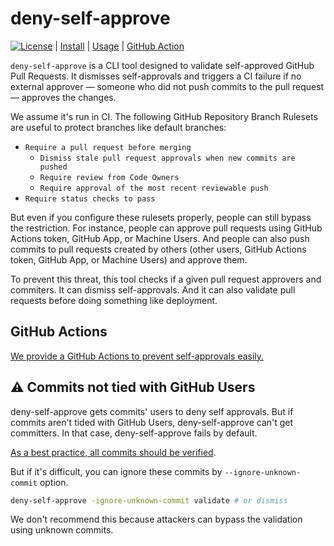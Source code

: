 # deny-self-approve

[![License](http://img.shields.io/badge/license-mit-blue.svg?style=flat-square)](https://raw.githubusercontent.com/suzuki-shunsuke/deny-self-approve/main/LICENSE) | [Install](INSTALL.md) | [Usage](USAGE.md) | [GitHub Action](https://github.com/suzuki-shunsuke/deny-self-approve-action)

`deny-self-approve` is a CLI tool designed to validate self-approved GitHub Pull Requests.
It dismisses self-approvals and triggers a CI failure if no external approver — someone who did not push commits to the pull request — approves the changes.

We assume it's run in CI.
The following GitHub Repository Branch Rulesets are useful to protect branches like default branches:

- `Require a pull request before merging`
  - `Dismiss stale pull request approvals when new commits are pushed`
  - `Require review from Code Owners`
  - `Require approval of the most recent reviewable push`
- `Require status checks to pass`

But even if you configure these rulesets properly, people can still bypass the restriction.
For instance, people can approve pull requests using GitHub Actions token, GitHub App, or Machine Users.
And people can also push commits to pull requests created by others (other users, GitHub Actions token, GitHub App, or Machine Users) and approve them.

To prevent this threat, this tool checks if a given pull request approvers and commiters.
It can dismiss self-approvals.
And it can also validate pull requests before doing something like deployment.

## GitHub Actions

[We provide a GitHub Actions to prevent self-approvals easily.](https://github.com/suzuki-shunsuke/deny-self-approve-action)

## :warning: Commits not tied with GitHub Users

deny-self-approve gets commits' users to deny self approvals.
But if commits aren't tided with GitHub Users, deny-self-approve can't get committers.
In that case, deny-self-approve fails by default.

[As a best practice, all commits should be verified](https://docs.github.com/en/authentication/managing-commit-signature-verification).

But if it's difficult, you can ignore these commits by `--ignore-unknown-commit` option.

```sh
deny-self-approve -ignore-unknown-commit validate # or dismiss
```

We don't recommend this because attackers can bypass the validation using unknown commits.
